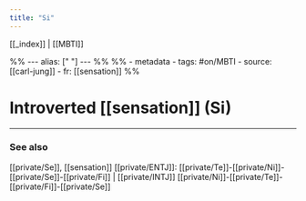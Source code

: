 ```yaml
---
title: "Si"
---
```


[[_index]] | [[MBTI]]

%% ---
alias: [" "]
--- %%
%% - metadata
	- tags: #on/MBTI 
	- source: [[carl-jung]]
	- fr: [[sensation]]
%%

# Introverted [[sensation]] (Si)


-------------
### See also
[[private/Se]], [[sensation]]
[[private/ENTJ]]: [[private/Te]]-[[private/Ni]]-[[private/Se]]-[[private/Fi]] | [[private/INTJ]] [[private/Ni]]-[[private/Te]]-[[private/Fi]]-[[private/Se]]

